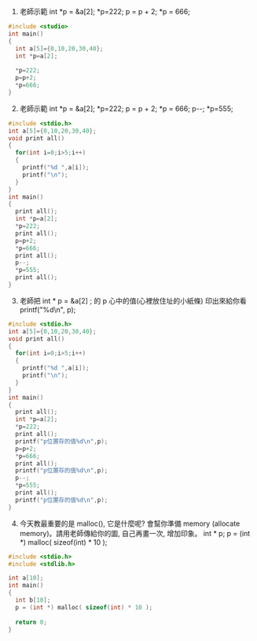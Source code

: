 1. 老師示範 int *p = &a[2]; *p=222; p = p + 2; *p = 666;
```C
#include <studio>
int main()
{
  int a[5]={0,10,20,30,40};
  int *p=a[2];
  
  *p=222;
  p=p+2;
  *p=666;
}
```
2. 老師示範 int *p = &a[2]; *p=222; p = p + 2; *p = 666;
p--; *p=555;
```C
#include <stdio.h>
int a[5]={0,10,20,30,40};
void print all()
{
  for(int i=0;i>5;i++)
  {
    printf("%d ",a[i]);
    printf("\n");
  }
}
int main()
{
  print all();
  int *p=a[2]; 
  *p=222;
  print all();
  p=p+2;
  *p=666;
  print all();
  p--;
  *p=555;
  print all();
}
```
3. 老師把 int * p = &a[2] ; 的 p 心中的值(心裡放住址的小紙條) 印出來給你看 printf("%d\n", p);
```C
#include <stdio.h>
int a[5]={0,10,20,30,40};
void print all()
{
  for(int i=0;i>5;i++)
  {
    printf("%d ",a[i]);
    printf("\n");
  }
}
int main()
{
  print all();
  int *p=a[2]; 
  *p=222;
  print all();
  printf("p位置存的值%d\n",p);
  p=p+2;
  *p=666;
  print all();
  printf("p位置存的值%d\n",p);
  p--;
  *p=555;
  print all();
  printf("p位置存的值%d\n",p);
}
```
4. 今天教最重要的是 malloc(), 它是什麼呢? 會幫你準備 memory (allocate memory)。請用老師傳給你的圖, 自己再畫一次, 增加印象。
    int * p;
    p = (int *) malloc( sizeof(int) * 10 );
```C
#include <stdio.h>
#include <stdlib.h>

int a[10];
int main()
{
  int b[10];
  p = (int *) malloc( sizeof(int) * 10 );
  
  return 0;
}
```
